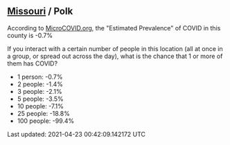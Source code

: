 
## [Missouri](/united-states/missouri) / Polk

According to [MicroCOVID.org](http://microcovid.org),
the "Estimated Prevalence" of COVID in this county is -0.7%

If you interact with a certain number of people in this location
(all at once in a group, or spread out across the day), what is the chance that
1 or more of them has COVID?

- 1 person: -0.7%
- 2 people: -1.4%
- 3 people: -2.1%
- 5 people: -3.5%
- 10 people: -7.1%
- 25 people: -18.8%
- 100 people: -99.4%

Last updated: 2021-04-23 00:42:09.142172 UTC
